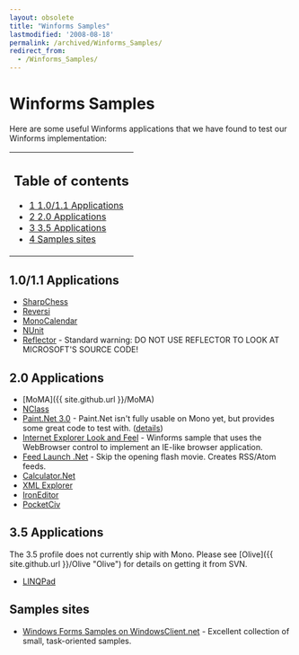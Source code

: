 ```yaml
---
layout: obsolete
title: "Winforms Samples"
lastmodified: '2008-08-18'
permalink: /archived/Winforms_Samples/
redirect_from:
  - /Winforms_Samples/
---
```


Winforms Samples
================

 Here are some useful Winforms applications that we have found to test our Winforms implementation:

<table>
<col width="100%" />
<tbody>
<tr class="odd">
<td align="left"><h2>Table of contents</h2>
<ul>
<li><a href="#1011-applications">1 1.0/1.1 Applications</a></li>
<li><a href="#20-applications">2 2.0 Applications</a></li>
<li><a href="#35-applications">3 3.5 Applications</a></li>
<li><a href="#samples-sites">4 Samples sites</a></li>
</ul></td>
</tr>
</tbody>
</table>

1.0/1.1 Applications
--------------------

-   [SharpChess](http://sharpchess.com/)
-   [Reversi](http://www.codeproject.com/csharp/Reversi.asp)
-   [MonoCalendar](http://www.monocalendar.com/)
-   [NUnit](http://www.nunit.org/)
-   [Reflector](http://www.aisto.com/roeder/dotnet/) - Standard warning: DO NOT USE REFLECTOR TO LOOK AT MICROSOFT'S SOURCE CODE!

2.0 Applications
----------------

-   [MoMA]({{ site.github.url }}/MoMA)
-   [NClass](http://nclass.sourceforge.net/index.html)
-   [Paint.Net 3.0](http://code.google.com/p/paint-mono/) - Paint.Net isn't fully usable on Mono yet, but provides some great code to test with. ([details](http://tirania.org/blog/archive/2007/May-15-1.html))
-   [Internet Explorer Look and Feel](http://windowsclient.net/downloads/folders/applications/entry1335.aspx) - Winforms sample that uses the WebBrowser control to implement an IE-like browser application.
-   [Feed Launch .Net](http://sourceforge.net/projects/feedlaunch/) - Skip the opening flash movie. Creates RSS/Atom feeds.
-   [Calculator.Net](http://code.google.com/p/calculator/)
-   [XML Explorer](http://www.codeplex.com/xmlexplorer)
-   [IronEditor](http://www.codeplex.com/IronEditor)
-   [PocketCiv](http://www.jkntech.com/blog/page/Pocket-Civ-Download-Page.aspx)

3.5 Applications
----------------

The 3.5 profile does not currently ship with Mono. Please see [Olive]({{ site.github.url }}/Olive "Olive") for details on getting it from SVN.

-   [LINQPad](http://www.albahari.com/linqpad.html)

Samples sites
-------------

-   [Windows Forms Samples on WindowsClient.net](http://windowsclient.net/downloads/folders/applications/default.aspx) - Excellent collection of small, task-oriented samples.


